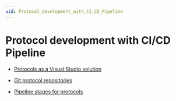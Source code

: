 ```yaml
---
uid: Protocol_development_with_CI_CD_Pipeline
---
```


# Protocol development with CI/CD Pipeline

- [Protocols as a Visual Studio solution](xref:Protocols_as_a_Visual_Studio_solution)

- [Git protocol repositories](xref:Git_protocol_repositories)

- [Pipeline stages for protocols](xref:Pipeline_stages_for_protocols)

